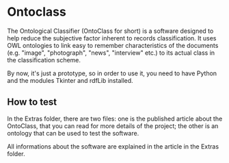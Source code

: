 # Ontoclass
The Ontological Classifier (OntoClass for short) is a software designed to help reduce the subjective factor inherent to records classification. It uses OWL ontologies to link easy to remember characteristics of the documents (e.g. "image", "photograph", "news", "interview" etc.) to its actual class in the classification scheme.

By now, it's just a prototype, so in order to use it, you need to have Python and the modules Tkinter and rdfLib installed.

## How to test
In the Extras folder, there are two files: one is the published article about the OntoClass, that you can read for more details of the project; the other is an ontology that can be used to test the software.

All informations about the software are explained in the article in the Extras folder.
